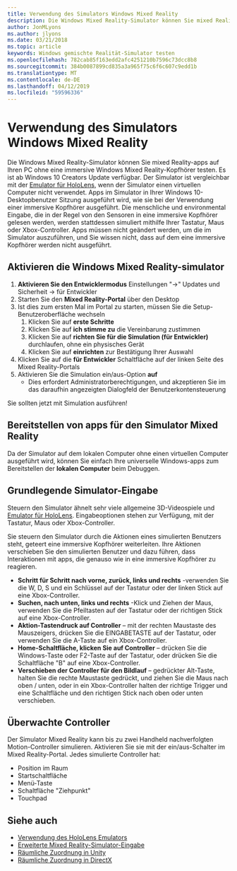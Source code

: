 ```yaml
---
title: Verwendung des Simulators Windows Mixed Reality
description: Die Windows Mixed Reality-Simulator können Sie mixed Reality-apps auf Ihren PC ohne eine immersive Windows Mixed Reality-Kopfhörer testen.
author: JonMLyons
ms.author: jlyons
ms.date: 03/21/2018
ms.topic: article
keywords: Windows gemischte Realität-Simulator testen
ms.openlocfilehash: 782cab85f163edd2afc4251210b7596c73dcc8b8
ms.sourcegitcommit: 384b0087899cd835a3a965f75c6f6c607c9edd1b
ms.translationtype: MT
ms.contentlocale: de-DE
ms.lasthandoff: 04/12/2019
ms.locfileid: "59596336"
---
```

# <a name="using-the-windows-mixed-reality-simulator"></a>Verwendung des Simulators Windows Mixed Reality

Die Windows Mixed Reality-Simulator können Sie mixed Reality-apps auf Ihren PC ohne eine immersive Windows Mixed Reality-Kopfhörer testen. Es ist ab Windows 10 Creators Update verfügbar. Der Simulator ist vergleichbar mit der [Emulator für HoloLens](using-the-hololens-emulator.md), wenn der Simulator einen virtuellen Computer nicht verwendet. Apps im Simulator in Ihrer Windows 10-Desktopbenutzer Sitzung ausgeführt wird, wie sie bei der Verwendung einer immersive Kopfhörer ausgeführt. Die menschliche und environmental Eingabe, die in der Regel von den Sensoren in eine immersive Kopfhörer gelesen werden, werden stattdessen simuliert mithilfe Ihrer Tastatur, Maus oder Xbox-Controller. Apps müssen nicht geändert werden, um die im Simulator auszuführen, und Sie wissen nicht, dass auf dem eine immersive Kopfhörer werden nicht ausgeführt.

## <a name="enabling-the-windows-mixed-reality-simulator"></a>Aktivieren die Windows Mixed Reality-simulator

1. **Aktivieren Sie den Entwicklermodus** Einstellungen "->" Updates und Sicherheit -> für Entwickler
2. Starten Sie den **Mixed Reality-Portal** über den Desktop
3. Ist dies zum ersten Mal im Portal zu starten, müssen Sie die Setup-Benutzeroberfläche wechseln
   1. Klicken Sie auf **erste Schritte**
   2. Klicken Sie auf **ich stimme zu** die Vereinbarung zustimmen
   3. Klicken Sie auf **richten Sie für die Simulation (für Entwickler)** durchlaufen, ohne ein physisches Gerät
   4. Klicken Sie auf **einrichten** zur Bestätigung Ihrer Auswahl
4. Klicken Sie auf die **für Entwickler** Schaltfläche auf der linken Seite des Mixed Reality-Portals
5. Aktivieren Sie die Simulation ein/aus-Option **auf**
   * Dies erfordert Administratorberechtigungen, und akzeptieren Sie im das daraufhin angezeigten Dialogfeld der Benutzerkontensteuerung

Sie sollten jetzt mit Simulation ausführen!

## <a name="deploying-apps-to-the-mixed-reality-simulator"></a>Bereitstellen von apps für den Simulator Mixed Reality

Da der Simulator auf dem lokalen Computer ohne einen virtuellen Computer ausgeführt wird, können Sie einfach Ihre universelle Windows-apps zum Bereitstellen der **lokalen Computer** beim Debuggen.

## <a name="basic-simulator-input"></a>Grundlegende Simulator-Eingabe

Steuern den Simulator ähnelt sehr viele allgemeine 3D-Videospiele und [Emulator für HoloLens](using-the-hololens-emulator.md). Eingabeoptionen stehen zur Verfügung, mit der Tastatur, Maus oder Xbox-Controller.

Sie steuern den Simulator durch die Aktionen eines simulierten Benutzers steht, geteert eine immersive Kopfhörer weiterleiten. Ihre Aktionen verschieben Sie den simulierten Benutzer und dazu führen, dass Interaktionen mit apps, die genauso wie in eine immersive Kopfhörer zu reagieren.
* **Schritt für Schritt nach vorne, zurück, links und rechts** -verwenden Sie die W, D, S und ein Schlüssel auf der Tastatur oder der linken Stick auf eine Xbox-Controller.
* **Suchen, nach unten, links und rechts** -Klick und Ziehen der Maus, verwenden Sie die Pfeiltasten auf der Tastatur oder der richtigen Stick auf eine Xbox-Controller.
* **Aktion-Tastendruck auf Controller** – mit der rechten Maustaste des Mauszeigers, drücken Sie die EINGABETASTE auf der Tastatur, oder verwenden Sie die A-Taste auf ein Xbox-Controller.
* **Home-Schaltfläche, klicken Sie auf Controller** – drücken Sie die Windows-Taste oder F2-Taste auf der Tastatur, oder drücken Sie die Schaltfläche "B" auf eine Xbox-Controller.
* **Verschieben der Controller für den Bildlauf** – gedrückter Alt-Taste, halten Sie die rechte Maustaste gedrückt, und ziehen Sie die Maus nach oben / unten, oder in ein Xbox-Controller halten der richtige Trigger und eine Schaltfläche und den richtigen Stick nach oben oder unten verschieben.

## <a name="tracked-controllers"></a>Überwachte Controller

Der Simulator Mixed Reality kann bis zu zwei Handheld nachverfolgten Motion-Controller simulieren. Aktivieren Sie sie mit der ein/aus-Schalter im Mixed Reality-Portal. Jedes simulierte Controller hat:
* Position im Raum
* Startschaltfläche
* Menü-Taste
* Schaltfläche "Ziehpunkt"
* Touchpad

## <a name="see-also"></a>Siehe auch
* [Verwendung des HoloLens Emulators](using-the-hololens-emulator.md)
* [Erweiterte Mixed Reality-Simulator-Eingabe](advanced-hololens-emulator-and-mixed-reality-simulator-input.md)
* [Räumliche Zuordnung in Unity](spatial-mapping-in-unity.md)
* [Räumliche Zuordnung in DirectX](spatial-mapping-in-directx.md)
